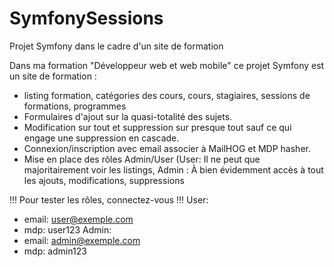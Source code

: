 # SymfonySessions
Projet Symfony dans le cadre d'un site de formation

Dans ma formation "Développeur web et web mobile" ce projet Symfony est un site de formation :
- listing formation, catégories des cours, cours, stagiaires, sessions de formations, programmes
- Formulaires d'ajout sur la quasi-totalité des sujets.
- Modification sur tout et suppression sur presque tout sauf ce qui engage une suppression en cascade. 
- Connexion/inscription avec email associer à MailHOG et MDP hasher. 
- Mise en place des rôles Admin/User (User: Il ne peut que majoritairement voir les listings, 
Admin : À bien évidemment accès à tout les ajouts, modifications, suppressions

!!! Pour tester les rôles, connectez-vous !!! 
User: 
- email: user@exemple.com
- mdp: user123
Admin:
- email: admin@exemple.com
- mdp: admin123
